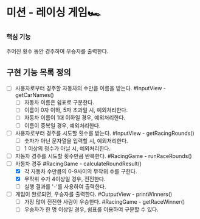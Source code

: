 # 미션 - 레이싱 게임🏎️

### 핵심 기능

주어진 횟수 동안 경주하여 우승자를 출력한다.

## 구현 기능 목록 정의

- [ ] 사용자로부터 경주할 자동차의 수만큼 이름을 받는다. #InputView - getCarNames()
  - [ ] 자동차 이름은 쉼표로 구분한다.
  - [ ] 이름이 0자 이하, 5자 초과일 시, 예외처리한다.
  - [ ] 자동차 이름이 1대 이하일 경우, 예외처리한다.
  - [ ] 이름이 중복일 경우, 예외처리한다.
- [ ] 사용자로부터 경주를 시도할 횟수를 받는다. #InputView - getRacingRounds()
  - [ ] 숫자가 아닌 문자열을 입력할 시, 예외처리한다.
  - [ ] 1 이상의 정수가 아닐 시, 예외처리한다.
- [ ] 자동차 경주를 시도할 횟수만큼 반복한다. #RacingGame - runRaceRounds()
- [ ] 자동차 경주 #RacingGame - calculateRoundResult()
  - [x] 각 자동차 수만큼의 0-9사이의 무작위 수를 구한다.
  - [x] 무작위 수가 4이상일 경우, 전진한다.
  - [ ] 실행 결과를 '-'를 사용하여 출력한다.
- [ ] 게임이 완료되면, 우승자를 출력한다. #OutputView - printWinners()
  - [ ] 가장 많이 전진한 사람이 우승한다. #RacingGame - getRaceWinner()
  - [ ] 우승자가 한 명 이상일 경우, 쉼표를 이용하여 구분할 수 있다.
